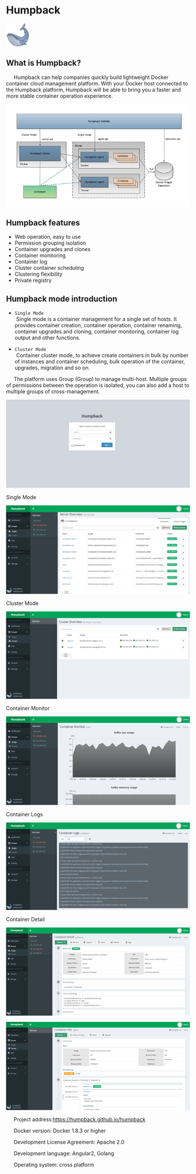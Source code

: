 # Humpback

![Humpback](_media/logo.png)

## What is Humpback?

&ensp;&ensp;&ensp;Humpback can help companies quickly build lightweight Docker container cloud management platform. With your Docker host connected to the Humpback platform, Humpback will be able to bring you a faster and more stable container operation experience. 

![Humpback Group](_media/humpback-arch.png)

## Humpback features

- Web operation, easy to use
- Permission grouping isolation
- Container upgrades and clones
- Container monitoring
- Container log
- Cluster container scheduling
- Clustering flexibility
- Private registry

## Humpback mode introduction
- `Single Mode`   
  Single mode is a container management for a single set of hosts. It provides container creation, container operation, container renaming, container upgrades and cloning, container monitoring, container log output and other functions.   

- `Cluster Mode`   
  Container cluster mode, to achieve create containers in bulk by number of instances and container scheduling, bulk operation of the container, upgrades, migration and so on.

&ensp;&ensp;&ensp;The platform uses Group (Group) to manage multi-host. Multiple groups of permissions between the operation is isolated, you can also add a host to multiple groups of cross-management.

![Humpback Group](_media/humpback-web.png)

Single Mode

![Humpback Group](_media/single-mode-ui.png)

Cluster Mode

![Humpback Group](_media/cluster-mode-ui.png)

Container Monitor

![Humpback Group](_media/container-monitor.png)

Container Logs

![Humpback Group](_media/container-logs.png)

Container Detail

![Humpback Group](_media/container-single-info.png)

![Humpback Group](_media/container-cluster-info.png)

&ensp;&ensp;&ensp;Project address:<a href="https://humpback.github.io/humpback">https://humpback.github.io/humpback</a> 

&ensp;&ensp;&ensp;Docker version: Docker 1.8.3 or higher

&ensp;&ensp;&ensp;Development License Agreement: Apache 2.0   

&ensp;&ensp;&ensp;Development language: Angular2, Golang   

&ensp;&ensp;&ensp;Operating system: cross platform








